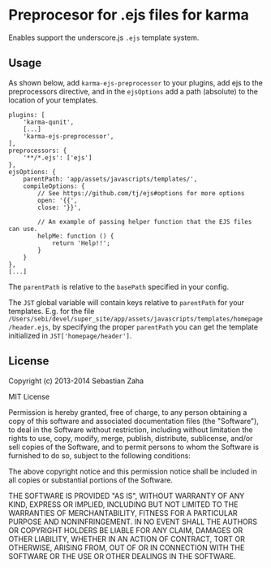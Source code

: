 Preprocesor for .ejs files for karma
====================================

Enables support the underscore.js `.ejs` template system.


Usage
-----

As shown below, add `karma-ejs-preprocessor` to your plugins, add ejs to the preprocessors
directive, and in the `ejsOptions` add a path (absolute) to the location of your templates.

    plugins: [
        'karma-qunit',
        [...]
        'karma-ejs-preprocessor',
    ],
    preprocessors: {
        '**/*.ejs': ['ejs']
    },
    ejsOptions: {
        parentPath: 'app/assets/javascripts/templates/',
        compileOptions: {
            // See https://github.com/tj/ejs#options for more options
            open: '{{',
            close: '}}',

            // An example of passing helper function that the EJS files can use.
            helpMe: function () {
                return 'Help!!';
            }
        }
    },
    [...]

The `parentPath` is relative to the `basePath` specified in your config.

The `JST` global variable will contain keys relative to `parentPath` for your templates. E.g. for
the file `/Users/sebi/devel/super_site/app/assets/javascripts/templates/homepage/header.ejs`, by
specifying the proper `parentPath` you can get the template initialized in `JST['homepage/header']`.


License
-------

Copyright (c) 2013-2014 Sebastian Zaha

MIT License

Permission is hereby granted, free of charge, to any person obtaining
a copy of this software and associated documentation files (the
"Software"), to deal in the Software without restriction, including
without limitation the rights to use, copy, modify, merge, publish,
distribute, sublicense, and/or sell copies of the Software, and to
permit persons to whom the Software is furnished to do so, subject to
the following conditions:

The above copyright notice and this permission notice shall be
included in all copies or substantial portions of the Software.

THE SOFTWARE IS PROVIDED "AS IS", WITHOUT WARRANTY OF ANY KIND,
EXPRESS OR IMPLIED, INCLUDING BUT NOT LIMITED TO THE WARRANTIES OF
MERCHANTABILITY, FITNESS FOR A PARTICULAR PURPOSE AND
NONINFRINGEMENT. IN NO EVENT SHALL THE AUTHORS OR COPYRIGHT HOLDERS BE
LIABLE FOR ANY CLAIM, DAMAGES OR OTHER LIABILITY, WHETHER IN AN ACTION
OF CONTRACT, TORT OR OTHERWISE, ARISING FROM, OUT OF OR IN CONNECTION
WITH THE SOFTWARE OR THE USE OR OTHER DEALINGS IN THE SOFTWARE.
